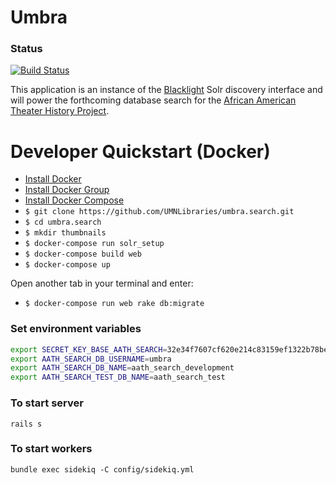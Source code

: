 Umbra
======

### Status
[![Build Status](https://travis-ci.org/UMNLibraries/umbra.search.svg)](https://travis-ci.org/UMNLibraries/aath.search)

This application is an instance of the [Blacklight](https://github.com/projectblacklight/blacklight) Solr discovery interface and will power the forthcoming database search for the [African American Theater History Project](https://www.lib.umn.edu/about/digitalgivens/).

# Developer Quickstart (Docker)

* [Install Docker](https://docs.docker.com/engine/installation)
* [Install Docker Group](https://docs.docker.com/engine/installation/linux/ubuntulinux/#/create-a-docker-group)
* [Install Docker Compose](https://docs.docker.com/compose/)
* `$ git clone https://github.com/UMNLibraries/umbra.search.git`
* `$ cd umbra.search`
* `$ mkdir thumbnails`
* `$ docker-compose run solr_setup`
* `$ docker-compose build web`
* `$ docker-compose up`

Open another tab in your terminal and enter:

* `$ docker-compose run web rake db:migrate`

### Set environment variables

```bash
export SECRET_KEY_BASE_AATH_SEARCH=32e34f7607cf620e214c83159ef1322b78be6d1ea98879e7a0a40458e54b75632a5d14ec7814eb09f83b98444f78e4790ed863c2fc0c99d55760e09f2d52bf40
export AATH_SEARCH_DB_USERNAME=umbra
export AATH_SEARCH_DB_NAME=aath_search_development
export AATH_SEARCH_TEST_DB_NAME=aath_search_test
```

### To start server
`rails s`

### To start workers
`bundle exec sidekiq -C config/sidekiq.yml`
